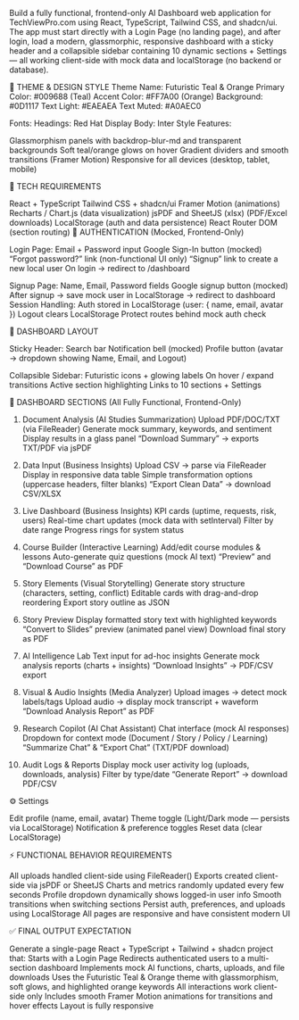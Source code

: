 Build a fully functional, frontend-only AI Dashboard web application for TechViewPro.com using React, TypeScript, Tailwind CSS, and shadcn/ui.
The app must start directly with a Login Page (no landing page), and after login, load a modern, glassmorphic, responsive dashboard with a sticky header and a collapsible sidebar containing 10 dynamic sections + Settings — all working client-side with mock data and localStorage (no backend or database).

🎨 THEME & DESIGN STYLE
Theme Name: Futuristic Teal & Orange
Primary Color: #009688 (Teal)
Accent Color: #FF7A00 (Orange)
Background: #0D1117
Text Light: #EAEAEA
Text Muted: #A0AEC0

Fonts:
Headings: Red Hat Display
Body: Inter
Style Features:

Glassmorphism panels with backdrop-blur-md and transparent backgrounds
Soft teal/orange glows on hover
Gradient dividers and smooth transitions (Framer Motion)
Responsive for all devices (desktop, tablet, mobile)

🧠 TECH REQUIREMENTS

React + TypeScript
Tailwind CSS + shadcn/ui
Framer Motion (animations)
Recharts / Chart.js (data visualization)
jsPDF and SheetJS (xlsx) (PDF/Excel downloads)
LocalStorage (auth and data persistence)
React Router DOM (section routing)
🔐 AUTHENTICATION (Mocked, Frontend-Only)

Login Page:
Email + Password input
Google Sign-In button (mocked)
“Forgot password?” link (non-functional UI only)
“Signup” link to create a new local user
On login → redirect to /dashboard

Signup Page:
Name, Email, Password fields
Google signup button (mocked)
After signup → save mock user in LocalStorage → redirect to dashboard
Session Handling:
Auth stored in LocalStorage (user: { name, email, avatar })
Logout clears LocalStorage
Protect routes behind mock auth check

🧭 DASHBOARD LAYOUT

Sticky Header:
Search bar
Notification bell (mocked)
Profile button (avatar → dropdown showing Name, Email, and Logout)

Collapsible Sidebar:
Futuristic icons + glowing labels
On hover / expand transitions
Active section highlighting
Links to 10 sections + Settings

🧩 DASHBOARD SECTIONS (All Fully Functional, Frontend-Only)
1. Document Analysis (AI Studies Summarization)
Upload PDF/DOC/TXT (via FileReader)
Generate mock summary, keywords, and sentiment
Display results in a glass panel
“Download Summary” → exports TXT/PDF via jsPDF

2. Data Input (Business Insights)
Upload CSV → parse via FileReader
Display in responsive data table
Simple transformation options (uppercase headers, filter blanks)
“Export Clean Data” → download CSV/XLSX

3. Live Dashboard (Business Insights)
KPI cards (uptime, requests, risk, users)
Real-time chart updates (mock data with setInterval)
Filter by date range
Progress rings for system status

4. Course Builder (Interactive Learning)
Add/edit course modules & lessons
Auto-generate quiz questions (mock AI text)
“Preview” and “Download Course” as PDF

5. Story Elements (Visual Storytelling)
Generate story structure (characters, setting, conflict)
Editable cards with drag-and-drop reordering
Export story outline as JSON

6. Story Preview
Display formatted story text with highlighted keywords
“Convert to Slides” preview (animated panel view)
Download final story as PDF

7. AI Intelligence Lab
Text input for ad-hoc insights
Generate mock analysis reports (charts + insights)
“Download Insights” → PDF/CSV export

8. Visual & Audio Insights (Media Analyzer)
Upload images → detect mock labels/tags
Upload audio → display mock transcript + waveform
“Download Analysis Report” as PDF

9. Research Copilot (AI Chat Assistant)
Chat interface (mock AI responses)
Dropdown for context mode (Document / Story / Policy / Learning)
“Summarize Chat” & “Export Chat” (TXT/PDF download)

10. Audit Logs & Reports
Display mock user activity log (uploads, downloads, analysis)
Filter by type/date
“Generate Report” → download PDF/CSV

⚙️ Settings

Edit profile (name, email, avatar)
Theme toggle (Light/Dark mode — persists via LocalStorage)
Notification & preference toggles
Reset data (clear LocalStorage)

⚡ FUNCTIONAL BEHAVIOR REQUIREMENTS

All uploads handled client-side using FileReader()
Exports created client-side via jsPDF or SheetJS
Charts and metrics randomly updated every few seconds
Profile dropdown dynamically shows logged-in user info
Smooth transitions when switching sections
Persist auth, preferences, and uploads using LocalStorage
All pages are responsive and have consistent modern UI

✅ FINAL OUTPUT EXPECTATION

Generate a single-page React + TypeScript + Tailwind + shadcn project that:
Starts with a Login Page
Redirects authenticated users to a multi-section dashboard
Implements mock AI functions, charts, uploads, and file downloads
Uses the Futuristic Teal & Orange theme with glassmorphism, soft glows, and highlighted orange keywords
All interactions work client-side only
Includes smooth Framer Motion animations for transitions and hover effects
Layout is fully responsive

